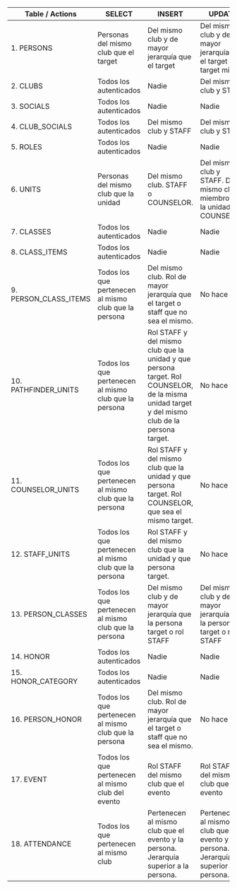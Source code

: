 | Table / Actions | SELECT | INSERT | UPDATE | DELETE |
| --- | --- | --- | --- | --- |
| 1. PERSONS | Personas del mismo club que el target | Del mismo club y de mayor jerarquía que el target | Del mismo club y de mayor jerarquía que el target o el target mismo | Nadie |
| 2. CLUBS | Todos los autenticados | Nadie | Del mismo club y STAFF | Nadie |
| 3. SOCIALS | Todos los autenticados | Nadie | Nadie | Nadie |
| 4. CLUB_SOCIALS | Todos los autenticados | Del mismo club y STAFF | Del mismo club y STAFF | Del mismo club y STAFF |
| 5. ROLES | Todos los autenticados | Nadie | Nadie | Nadie |
| 6. UNITS | Personas del mismo club que la unidad | Del mismo club. STAFF o COUNSELOR. | Del mismo club y STAFF. Del mismo club, miembro de la unidad Y COUNSELOR. | Nadie |
| 7.  CLASSES | Todos los autenticados | Nadie | Nadie | Nadie |
| 8. CLASS_ITEMS | Todos los autenticados | Nadie | Nadie | Nadie |
| 9. PERSON_CLASS_ITEMS | Todos los que pertenecen al mismo club que la persona | Del mismo club. Rol de mayor jerarquía que el target o staff que no sea el mismo. | No hace falta | Del mismo club. Rol de mayor jerarquía que el target o staff que no sea el mismo. |
| 10. PATHFINDER_UNITS | Todos los que pertenecen al mismo club que la persona |  Rol STAFF y del mismo club que la unidad y que persona target. Rol COUNSELOR, de la misma unidad target y del mismo club de la persona target. | No hace falta | Rol STAFF y del mismo club que la unidad y que persona target. Rol COUNSELOR, de la misma unidad target y del mismo club de la persona target. |
| 11. COUNSELOR_UNITS | Todos los que pertenecen al mismo club que la persona | Rol STAFF y del mismo club que la unidad y que persona target. Rol COUNSELOR, que sea el mismo target. | No hace falta | Rol STAFF y del mismo club que la unidad y que persona target. Rol COUNSELOR, que sea el mismo target. |
| 12. STAFF_UNITS | Todos los que pertenecen al mismo club que la persona | Rol STAFF y del mismo club que la unidad y que persona target. | No hace falta | Rol STAFF y del mismo club que la unidad y que persona target. |
| 13. PERSON_CLASSES | Todos los que pertenecen al mismo club que la persona | Del mismo club y de mayor jerarquía que la persona target o rol STAFF | Del mismo club y de mayor jerarquía que la persona target o rol STAFF | Del mismo club y de mayor jerarquía que la persona target o rol STAFF |
| 14. HONOR | Todos los autenticados | Nadie | Nadie | Nadie |
| 15. HONOR_CATEGORY | Todos los autenticados | Nadie | Nadie | Nadie |
| 16. PERSON_HONOR | Todos los que pertenecen al mismo club que la persona | Del mismo club. Rol de mayor jerarquía que el target o staff que no sea el mismo. | No hace falta | Del mismo club. Rol de mayor jerarquía que el target o staff que no sea el mismo. |
| 17. EVENT | Todos los que pertenecen al mismo club del evento | Rol STAFF del mismo club que el evento | Rol STAFF del mismo club que el evento | Rol STAFF del mismo club que el evento |
| 18. ATTENDANCE | Todos los que pertenecen al mismo club  | Pertenecen al mismo club que el evento y la persona. Jerarquía superior a la persona. | Pertenecen al mismo club que el evento y la persona. Jerarquía superior a la persona. | Pertenecen al mismo club que el evento y la persona. Jerarquía superior a la persona. |
